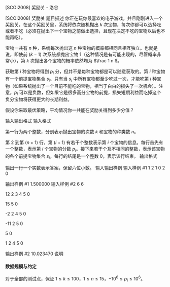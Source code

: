 



[SCOI2008] 奖励关 - 洛谷














[SCOI2008] 奖励关
题目描述
你正在玩你最喜欢的电子游戏，并且刚刚进入一个奖励关。在这个奖励关里，系统将依次随机抛出 $k$ 次宝物，每次你都可以选择吃或者不吃（必须在抛出下一个宝物之前做出选择，且现在决定不吃的宝物以后也不能再吃）。

宝物一共有 $n$ 种，系统每次抛出这 $n$ 种宝物的概率都相同且相互独立。也就是说，即使前 $(k-1)$ 次系统都抛出宝物 $1$（这种情况是有可能出现的，尽管概率非常小），第 $k$ 次抛出各个宝物的概率依然均为 $\frac 1 n $。

获取第 $i$ 种宝物将得到 $p_i$ 分，但并不是每种宝物都是可以随意获取的。第 $i$ 种宝物有一个前提宝物集合 $s_i$。只有当 $s_i$ 中所有宝物都至少吃过一次，才能吃第 $i$ 种宝物（如果系统抛出了一个目前不能吃的宝物，相当于白白的损失了一次机会）。注意，$p_i$ 可以是负数，但如果它是很多高分宝物的前提，损失短期利益而吃掉这个负分宝物将获得更大的长期利益。

假设你采取最优策略，平均情况你一共能在奖励关得到多少分值？

输入输出格式
输入格式

第一行为两个整数，分别表示抛出宝物的次数 $k$ 和宝物的种类数 $n$。

第 $2$ 到第 $(n + 1)$ 行，第 $(i + 1)$ 有若干个整数表示第 $i$ 个宝物的信息。每行首先有一个整数，表示第 $i$ 个宝物的分数 $p_i$。接下来若干个互不相同的整数，表示该宝物的各个前提宝物集合 $s_i$，每行的结尾是一个整数 $0$，表示该行结束。
输出格式

输出一行一个实数表示答案，保留六位小数。
输入输出样例
输入样例 #1
1 2
1 0
2 0

输出样例 #1
1.500000
输入样例 #2
6 6
12 2 3 4 5 0
15 5 0
-2 2 4 5 0
-11 2 5 0
5 0
1 2 4 5 0

输出样例 #2
10.023470
说明
#### 数据规模与约定

对于全部的测试点，保证 $1 \leq k \leq 100$，$1 \leq n \leq 15$，$-10^6 \leq p_i \leq 10^6$。






